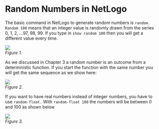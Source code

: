 # Random Numbers in NetLogo
The basic command in NetLogo to generate random numbers is ``random.`` ``Random 100`` means that an integer value is randomly drawn from the series 0, 1, 2, …97, 98, 99. If you type in ``show random 100`` then you will get a different value every time.

![](https://raw.githubusercontent.com/comses/intro-to-abm/master/assets/images/Ch_5_Fig_1.png)<br>*Figure 1.*

As we discussed in Chapter 3 a random number is an outcome from a deterministic function. If you start the function with the same number you will get the same sequence as we show here:

![](https://raw.githubusercontent.com/comses/intro-to-abm/master/assets/images/Ch_5_Fig_2.png)<br>*Figure 2.*

If you want to have real numbers instead of integer numbers, you have to use ``random-float.`` With ``random-float 100`` the numbers will be between 0 and 100 as shown below

![](https://raw.githubusercontent.com/comses/intro-to-abm/master/assets/images/Ch_5_Fig_3.png)<br>*Figure 3.*



